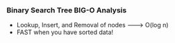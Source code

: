 ### Binary Search Tree BIG-O Analysis

* Lookup, Insert, and Removal of nodes ---> O(log n)
* FAST when you have sorted data!
